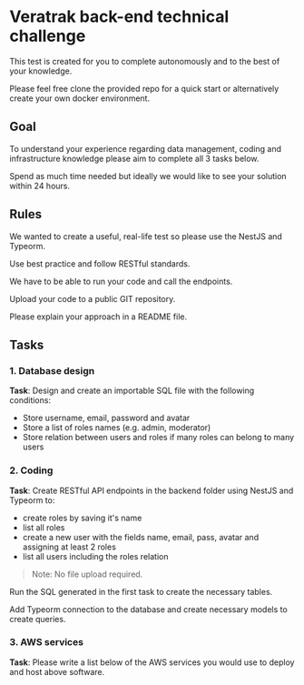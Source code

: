 # Veratrak back-end technical challenge

This test is created for you to complete autonomously and to the best of your knowledge.

Please feel free clone the provided repo for a quick start or alternatively create your own docker environment.

## Goal

To understand your experience regarding data management, coding and infrastructure knowledge please aim to complete all 3 tasks below.

Spend as much time needed but ideally we would like to see your solution within 24 hours.

## Rules

We wanted to create a useful, real-life test so please use the NestJS and Typeorm.

Use best practice and follow RESTful standards.

We have to be able to run your code and call the endpoints.

Upload your code to a public GIT repository.

Please explain your approach in a README file.

## Tasks

### 1. Database design

**Task**: Design and create an importable SQL file with the following conditions:

- Store username, email, password and avatar
- Store a list of roles names (e.g. admin, moderator)
- Store relation between users and roles if many roles can belong to many users

### 2. Coding

**Task**: Create RESTful API endpoints in the backend folder using NestJS and Typeorm to:

- create roles by saving it's name
- list all roles
- create a new user with the fields name, email, pass, avatar and assigning at least 2 roles
- list all users including the roles relation

> Note: No file upload required.

Run the SQL generated in the first task to create the necessary tables.

Add Typeorm connection to the database and create necessary models to create queries.

### 3. AWS services

**Task**: Please write a list below of the AWS services you would use to deploy and host above software.
